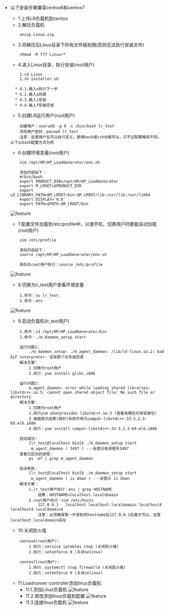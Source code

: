 * 以下安装步骤兼容centos6和centos7
	* 1.上传LR负载机到centos
	* 2.解压负载机
	```
		unzip Linux.zip
	```
	* 3.将解压后Linux目录下所有文件赋权限(否则无法执行安装文件)
	```
		chmod -R 777 Linux/*
	```
	* 4.进入Linux目录，执行安装(root用户)
	```
		1.cd Linux
		2.sh installer.sh
	```
	
		* 4.1.输入n执行下一步		
		* 4.2.输入a同意		
		* 4.3.输入i安装		
		* 4.4.输入f安装完成		
	* 5.创建LR运行用户(root用户)
	```
		创建用户：useradd -g 0 -s /bin/bash lr_test
		添加用户密码：passwd lr_test
		注意：这里用户名可以自行定义，使用bash或csh也都可以，只不过配置略有不同，以下以bash配置方式为例
	```
	* 6.创建环境变量(root用户)
	```
		vim /opt/HP/HP_LoadGenerator/env.sh
	```
	```
		添加内容如下：
		#/bin/bash
		export PRODUCT_DIR=/opt/HP/HP_LoadGenerator
		export M_LROOT=$PRODUCT_DIR
		export LD_LIBRARY_PATH=$M_LROOT/bin:$M_LROOT/lib:/usr/lib:/usr/lib64
		export DISPLAY='0.0'
		export PATH=$PATH:$M_LROOT/bin
	```
	![feature](https://github.com/linlin547/Performance_Analysis/blob/master/image/envsh.png)
	* 7.配置文件加载到/etc/profile中，以便开机、切换用户时都能自动加载(root用户)
	```
		vim /etc/profile
	```
	```
		添加内容如下：
		source /opt/HP/HP_LoadGenerator/env.sh
	```
	```
		保存后root用户执行：source /etc/profile
	```
	![feature](https://github.com/linlin547/Performance_Analysis/blob/master/image/etc-profile.png)
	* 8.切换为lr_test用户查看环境变量
	```
		1.命令：su lr_test
		2.命令：env
	```
	![feature](https://github.com/linlin547/Performance_Analysis/blob/master/image/env_done.png)
	* 9.启动负载机(lr_test用户)
	```
		1.命令：cd /opt/HP/HP_LoadGenerator/bin 
		2.命令：./m_daemon_setup start
	```
	```
		运行问题1:
			./m_daemon_setup: ./m_agent_daemon: /lib/ld-linux.so.2: bad ELF interpreter: 没有那个文件或目录
		解决方案：
			1.切换为root用户
			2.执行：yum install glibc.i686 
	```
	```
		运行问题2:
			m_agent_daemon: error while loading shared libraries: libstdc++.so.5: cannot open shared object file: No such file or directory
		解决方案：
			1.切换为root用户
			2.执行yum whatprovides libstdc++.so.5 (查看有哪些可用安装包)
			3.根据提示结果(我的)系统可用为compat-libstdc++-33-3.2.3-69.el6.i686
			4.执行：yum install compat-libstdc++-33-3.2.3-69.el6.i686
	```
	```
		启动成功：
			[lr_test@localhost bin]$ ./m_daemon_setup start
			 m_agent_daemon ( 3497 ) ---会提示有进程号3497
		查看已启动的进程：
			ps -ef | grep m_agent_daemon
	```
	```
		启动失败：
			[lr_test@localhost bin]$ ./m_daemon_setup start
			 m_agent_daemon ( is down ) ---会提示 is down
		解决方案：
			1.lr_test用户执行：env | grep HOSTNAME
				结果：HOSTNAME=localhost.localdomain
			2.root用户执行：vim /etc/hosts
				127.0.0.1   localhost localhost.localdomain localhost4 localhost4.localdomain4
				注意：必须确保第一步查到的hostname在127.0.0.1后面才可以，这里localhost.localdomain存在
	```
	* 10.关闭防火墙
	```
		centos6(root用户):
			1.执行：service iptables stop (关闭防火墙)
			2.执行：setenforce 0 (关闭selinux)
	```
	```
		centos7(root用户):
			1.执行：systemctl stop firewalld (关闭防火墙)
			2.执行：setenforce 0 (关闭selinux)
	```
	* 11.Loadrunner controller添加linux负载机
		* 11.1.添加Linux负载机
		![feature](https://github.com/linlin547/Performance_Analysis/blob/master/image/负载机1.png)
		* 11.2.修改添加linux负载机配置
		![feature](https://github.com/linlin547/Performance_Analysis/blob/master/image/负载机2.png)
		* 11.3.连接linux负载机
		![feature](https://github.com/linlin547/Performance_Analysis/blob/master/image/负载机3.png)
